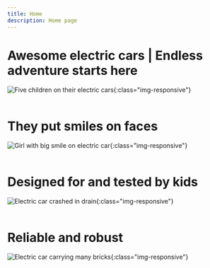```yaml
---
title: Home
description: Home page
---
```


# Awesome electric cars | Endless adventure starts here

![Five children on their electric cars](/five-kids-and-cars.jpg){:class="img-responsive"}
<br/><br/>

# They put smiles on faces
![Girl with big smile on electric car](/sophie-birthday.jpg){:class="img-responsive"}
<br/><br/>

# Designed for and tested by kids
![Electric car crashed in drain](/ethan-crash-drain.jpg){:class="img-responsive"}
<br/><br/>

# Reliable and robust
![Electric car carrying many bricks](/ethan-bricks.jpg){:class="img-responsive"}